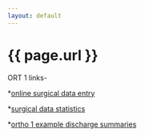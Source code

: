 ```yaml
---
layout: default
---
```


# {{ page.url }}

ORT 1 links-

*[online surgical data entry](https://docs.google.com/forms/d/e/1FAIpQLSfHFYTHX5ypnvz4MvKkyHiK4vK1H_YIdR-WzCpGlihkg9GnvA/viewform)

*[surgical data statistics](https://docs.google.com/spreadsheets/d/1qoM3hZZwtidhqY3lGDhMXzZT07ewSc2ndi_sdO4K3qY/edit?usp=sharing)

*[ortho 1 example discharge summaries](https://docs.google.com/document/d/1ILacITqqX_Q_sBlegYX8eH8DghUDfThilSx6l7Ryx28/edit)
